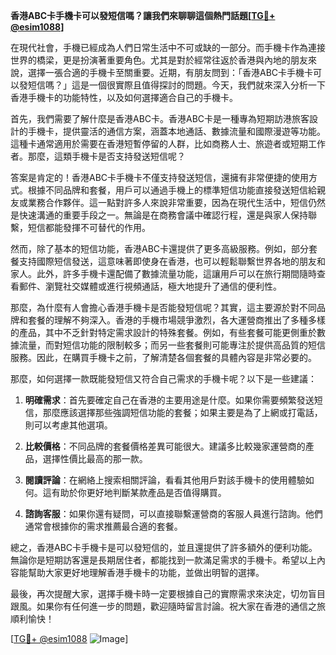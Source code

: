 **香港ABC卡手機卡可以發短信嗎？讓我們來聊聊這個熱門話題[[TG💪+ @esim1088](https://t.me/s/esim1088)]**

在現代社會，手機已經成為人們日常生活中不可或缺的一部分。而手機卡作為連接世界的橋梁，更是扮演著重要角色。尤其是對於經常往返於香港與內地的朋友來說，選擇一張合適的手機卡至關重要。近期，有朋友問到：「香港ABC卡手機卡可以發短信嗎？」這是一個很實際且值得探討的問題。今天，我們就來深入分析一下香港手機卡的功能特性，以及如何選擇適合自己的手機卡。

首先，我們需要了解什麼是香港ABC卡。香港ABC卡是一種專為短期訪港旅客設計的手機卡，提供靈活的通信方案，涵蓋本地通話、數據流量和國際漫遊等功能。這種卡通常適用於需要在香港短暫停留的人群，比如商務人士、旅遊者或短期工作者。那麼，這類手機卡是否支持發送短信呢？

答案是肯定的！香港ABC卡手機卡不僅支持發送短信，還擁有非常便捷的使用方式。根據不同品牌和套餐，用戶可以通過手機上的標準短信功能直接發送短信給親友或業務合作夥伴。這一點對許多人來說非常重要，因為在現代生活中，短信仍然是快速溝通的重要手段之一。無論是在商務會議中確認行程，還是與家人保持聯繫，短信都能發揮不可替代的作用。

然而，除了基本的短信功能，香港ABC卡還提供了更多高級服務。例如，部分套餐支持國際短信發送，這意味著即使身在香港，也可以輕鬆聯繫世界各地的朋友和家人。此外，許多手機卡還配備了數據流量功能，這讓用戶可以在旅行期間隨時查看郵件、瀏覽社交媒體或進行視頻通話，極大地提升了通信的便利性。

那麼，為什麼有人會擔心香港手機卡是否能發短信呢？其實，這主要源於對不同品牌和套餐的理解不夠深入。香港的手機市場競爭激烈，各大運營商推出了多種多樣的產品，其中不乏針對特定需求設計的特殊套餐。例如，有些套餐可能更側重於數據流量，而對短信功能的限制較多；而另一些套餐則可能專注於提供高品質的短信服務。因此，在購買手機卡之前，了解清楚各個套餐的具體內容是非常必要的。

那麼，如何選擇一款既能發短信又符合自己需求的手機卡呢？以下是一些建議：

1. **明確需求**：首先要確定自己在香港的主要用途是什麼。如果你需要頻繁發送短信，那麼應該選擇那些強調短信功能的套餐；如果主要是為了上網或打電話，則可以考慮其他選項。
   
2. **比較價格**：不同品牌的套餐價格差異可能很大。建議多比較幾家運營商的產品，選擇性價比最高的那一款。

3. **閱讀評論**：在網絡上搜索相關評論，看看其他用戶對該手機卡的使用體驗如何。這有助於你更好地判斷某款產品是否值得購買。

4. **諮詢客服**：如果你還有疑問，可以直接聯繫運營商的客服人員進行諮詢。他們通常會根據你的需求推薦最合適的套餐。

總之，香港ABC卡手機卡是可以發短信的，並且還提供了許多額外的便利功能。無論你是短期訪客還是長期居住者，都能找到一款滿足需求的手機卡。希望以上內容能幫助大家更好地理解香港手機卡的功能，並做出明智的選擇。

最後，再次提醒大家，選擇手機卡時一定要根據自己的實際需求來決定，切勿盲目跟風。如果你有任何進一步的問題，歡迎隨時留言討論。祝大家在香港的通信之旅順利愉快！

[[TG💪+ @esim1088](https://t.me/s/esim1088) ![Image](https://i.postimg.cc/4NQfJmqS/Snipaste-2025-05-13-00-14-12.png)]